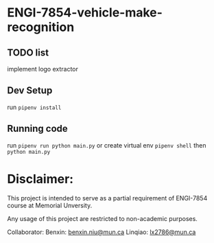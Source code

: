 # ENGI-7854-vehicle-make-recognition

## TODO list
implement logo extractor

## Dev Setup
run `pipenv install`

## Running code

run `pipenv run python main.py` or create virtual env `pipenv shell` then `python main.py`


# Disclaimer:
 This project is intended to serve as a partial requirement of ENGI-7854 course at Memorial Unversity.
 
 Any usage of this project are restricted to non-academic purposes.
 
 Collaborator: Benxin: benxin.niu@mun.ca
               Linqiao: lx2786@mun.ca
